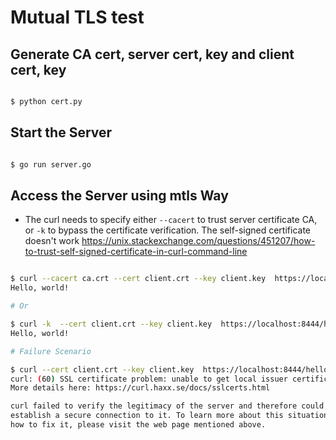 # Mutual TLS test

## Generate CA cert, server cert, key and client cert, key

~~~bash

$ python cert.py

~~~

## Start the Server

~~~bash

$ go run server.go

~~~

## Access the Server using mtls Way

* The curl needs to specify either `--cacert` to trust server certificate CA,  or `-k` to bypass the certificate verification. The self-signed certificate doesn't work <https://unix.stackexchange.com/questions/451207/how-to-trust-self-signed-certificate-in-curl-command-line>

~~~bash

$ curl --cacert ca.crt --cert client.crt --key client.key  https://localhost:8444/hello
Hello, world!

# Or

$ curl -k  --cert client.crt --key client.key  https://localhost:8444/hello
Hello, world!

# Failure Scenario

$ curl --cert client.crt --key client.key  https://localhost:8444/hello
curl: (60) SSL certificate problem: unable to get local issuer certificate
More details here: https://curl.haxx.se/docs/sslcerts.html

curl failed to verify the legitimacy of the server and therefore could not
establish a secure connection to it. To learn more about this situation and
how to fix it, please visit the web page mentioned above.

~~~
